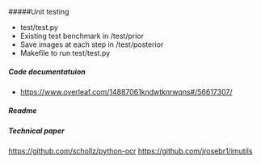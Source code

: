 #####Unit testing
*   test/test.py
*   Existing test benchmark in /test/prior
*   Save images at each step in /test/posterior
*   Makefile to run test/test.py
##### Code documentatuion
*  https://www.overleaf.com/14887061kndwtknrwqns#/56617307/
##### Readme
##### Technical paper
https://github.com/schollz/python-ocr
https://github.com/jrosebr1/imutils